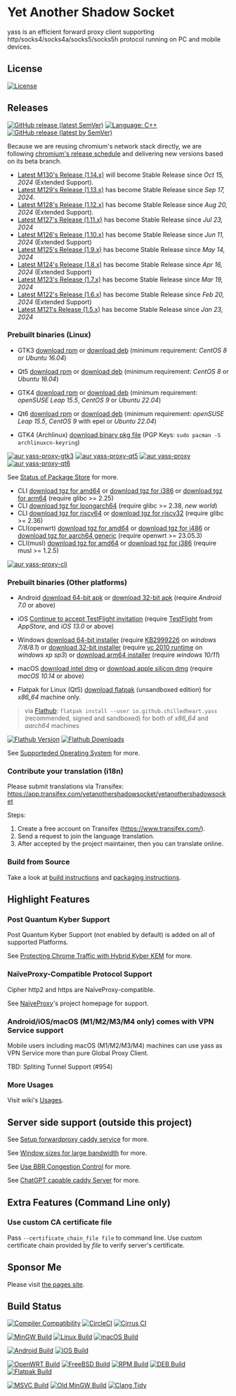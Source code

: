 # Yet Another Shadow Socket

yass is an efficient forward proxy client supporting http/socks4/socks4a/socks5/socks5h protocol running on PC and mobile devices.

## License
[![License](https://img.shields.io/github/license/Chilledheart/yass)][license-link]

## Releases

[![GitHub release (latest SemVer)](https://img.shields.io/github/v/release/Chilledheart/yass)](https://github.com/Chilledheart/yass/releases)
[![Language: C++](https://img.shields.io/github/languages/top/Chilledheart/yass.svg)](https://github.com/Chilledheart/yass/search?l=cpp)
[![GitHub release (latest by SemVer)](https://img.shields.io/github/downloads/Chilledheart/yass/latest/total)](https://github.com/Chilledheart/yass/releases/latest)

Because we are reusing chromium's network stack directly,
we are following [chromium's release schedule](https://chromiumdash.appspot.com/schedule) and delivering new versions based on its beta branch.

- [Latest M130's Release (1.14.x)](https://github.com/Chilledheart/yass/releases/tag/1.14.0) will become Stable Release since _Oct 15, 2024_ (Extended Support).
- [Latest M129's Release (1.13.x)](https://github.com/Chilledheart/yass/releases/tag/1.13.2) has become Stable Release since _Sep 17, 2024_.
- [Latest M128's Release (1.12.x)](https://github.com/Chilledheart/yass/releases/tag/1.12.5) has become Stable Release since _Aug 20, 2024_ (Extended Support).
- [Latest M127's Release (1.11.x)](https://github.com/Chilledheart/yass/releases/tag/1.11.5) has become Stable Release since _Jul 23, 2024_
- [Latest M126's Release (1.10.x)](https://github.com/Chilledheart/yass/releases/tag/1.10.7) has become Stable Release since _Jun 11, 2024_ (Extended Support)
- [Latest M125's Release (1.9.x)](https://github.com/Chilledheart/yass/releases/tag/1.9.7) has become Stable Release since _May 14, 2024_
- [Latest M124's Release (1.8.x)](https://github.com/Chilledheart/yass/releases/tag/1.8.7) has become Stable Release since _Apr 16, 2024_ (Extended Support)
- [Latest M123's Release (1.7.x)](https://github.com/Chilledheart/yass/releases/tag/1.7.7) has become Stable Release since _Mar 19, 2024_
- [Latest M122's Release (1.6.x)](https://github.com/Chilledheart/yass/releases/tag/1.6.5) has become Stable Release since _Feb 20, 2024_ (Extended Support)
- [Latest M121's Release (1.5.x)](https://github.com/Chilledheart/yass/releases/tag/1.5.24) has become Stable Release since _Jan 23, 2024_

### Prebuilt binaries (Linux)
- GTK3 [download rpm][gtk3_rpm_url] or [download deb][gtk3_deb_url] (minimum requirement: _CentOS 8_ or _Ubuntu 16.04_)
- Qt5 [download rpm][qt5_rpm_url] or [download deb][qt5_deb_url] (minimum requirement: _CentOS 8_ or _Ubuntu 16.04_)
- GTK4 [download rpm][gtk4_rpm_url] or [download deb][gtk4_deb_url] (minimum requirement: _openSUSE Leap 15.5_, _CentOS 9_ or _Ubuntu 22.04_)
- Qt6 [download rpm][qt6_rpm_url] or [download deb][qt6_deb_url] (minimum requirement: _openSUSE Leap 15.5_, _CentOS 9_ with epel or _Ubuntu 22.04_)

- GTK4 (Archlinux) [download binary pkg file][gtk4_arch_url] (PGP Keys: `sudo pacman -S archlinuxcn-keyring`)

[![aur yass-proxy-gtk3](https://img.shields.io/aur/version/yass-proxy-gtk3)](https://aur.archlinux.org/packages/yass-proxy-gtk3)
[![aur yass-proxy-qt5](https://img.shields.io/aur/version/yass-proxy-qt5)](https://aur.archlinux.org/packages/yass-proxy-qt5)
[![aur yass-proxy](https://img.shields.io/aur/version/yass-proxy)](https://aur.archlinux.org/packages/yass-proxy)
[![aur yass-proxy-qt6](https://img.shields.io/aur/version/yass-proxy-qt6)](https://aur.archlinux.org/packages/yass-proxy-qt6)

See [Status of Package Store](https://github.com/Chilledheart/yass/wiki/Status-of-Package-Store) for more.

- CLI [download tgz for amd64][cli_tgz_amd64_url] or [download tgz for i386][cli_tgz_i386_url] or [download tgz for arm64][cli_tgz_arm64_url] (require glibc >= 2.25)
- CLI [download tgz for loongarch64][cli_tgz_loongarch64_url] (require glibc >= 2.38, _new world_)
- CLI [download tgz for riscv64][cli_tgz_riscv64_url] or [download tgz for riscv32][cli_tgz_riscv32_url] (require glibc >= 2.36)
- CLI(openwrt) [download tgz for amd64][cli_openwrt_amd64_url] or [download tgz for i486][cli_openwrt_i486_url] or [download tgz for aarch64 generic][cli_openwrt_aarch64_url] (require openwrt >= 23.05.3)
- CLI(musl) [download tgz for amd64][cli_musl_amd64_url] or [download tgz for i386][cli_musl_i386_url] (require musl >= 1.2.5)

[![aur yass-proxy-cli](https://img.shields.io/aur/version/yass-proxy-cli)](https://aur.archlinux.org/packages/yass-proxy-cli)

### Prebuilt binaries (Other platforms)
- Android [download 64-bit apk][android_64_apk_url] or [download 32-bit apk][android_32_apk_url] (require _Android 7.0_ or above)
- iOS [Continue to accept TestFlight invitation][ios_testflight_invitation] (require [TestFlight][ios_testflight_appstore_url] from _AppStore_, and _iOS 13.0_ or above)
- Windows [download 64-bit installer][windows_64_installer_url] (require [KB2999226] on _windows 7/8/8.1_) or [download 32-bit installer][windows_32_installer_url] (require [vc 2010 runtime][vs2010_x86] on _windows xp sp3_) or [download arm64 installer][windows_arm64_installer_url] (require _windows 10/11_)
- macOS [download intel dmg][macos_intel_dmg_url] or [download apple silicon dmg][macos_arm_dmg_url] (require _macOS 10.14_ or above)

- Flatpak for Linux (Qt5) [download flatpak][qt5_flatpak_x86_64_url] (unsandboxed edition) for _x86_64_ machine only.

> via [Flathub][flathub_url]: `flatpak install --user io.github.chilledheart.yass` (recommended, signed and sandboxed) for both of _x86_64_ and _aarch64_ machines

[![Flathub Version](https://img.shields.io/flathub/v/io.github.chilledheart.yass)][flathub_url]
[![Flathub Downloads](https://img.shields.io/flathub/downloads/io.github.chilledheart.yass)][flathub_url]

See [Supporteded Operating System](https://github.com/Chilledheart/yass/wiki/Supported-Operating-System) for more.

### Contribute your translation (i18n)

Please submit translations via Transifex: https://app.transifex.com/yetanothershadowsocket/yetanothershadowsocket

Steps:

1. Create a free account on Transifex (https://www.transifex.com/).
2. Send a request to join the language translation.
3. After accepted by the project maintainer, then you can translate online.

### Build from Source
Take a look at [build instructions](BUILDING.md) and [packaging instructions](PACKAGING.md).

## Highlight Features

### Post Quantum Kyber Support
Post Quantum Kyber Support (not enabled by default) is added on all of supported Platforms.

See [Protecting Chrome Traffic with Hybrid Kyber KEM](https://blog.chromium.org/2023/08/protecting-chrome-traffic-with-hybrid.html) for more.

### NaïveProxy-Compatible Protocol Support
Cipher http2 and https are NaïveProxy-compatible.

See [NaïveProxy](https://github.com/klzgrad/naiveproxy)'s project homepage for support.

### Android/iOS/macOS (M1/M2/M3/M4 only) comes with VPN Service support
Mobile users including macOS (M1/M2/M3/M4) machines can use yass as VPN Service more than pure Global Proxy Client.

TBD: Spliting Tunnel Support (#954)

### More Usages
Visit wiki's [Usages](https://github.com/Chilledheart/yass/wiki/Usage).

## Server side support (outside this project)

See [Setup forwardproxy caddy service](https://github.com/Chilledheart/yass/wiki/Usage:-server-setup#setup-forwardproxy-caddy-service) for more.

See [Window sizes for large bandwidth](https://github.com/Chilledheart/yass/wiki/Usage:-server-setup#window-sizes-for-large-bandwidth) for more.

See [Use BBR Congestion Control](https://github.com/Chilledheart/yass/wiki/Usage:-server-setup#use-bbr-congestion-control) for more.

See [ChatGPT capable caddy Server](https://github.com/Chilledheart/yass/wiki/Usage:-server-setup#chatgpt-capable-caddy-server) for more.

## Extra Features (Command Line only)

### Use custom CA certificate file
Pass `--certificate_chain_file file` to command line.
Use custom certificate chain provided by _file_ to verify server's certificate.

## Sponsor Me
Please visit [the pages site](https://letshack.info).

## Build Status

[![Compiler Compatibility](https://github.com/Chilledheart/yass/actions/workflows/compiler.yml/badge.svg)](https://github.com/Chilledheart/yass/actions/workflows/compiler.yml)
[![CircleCI](https://img.shields.io/circleci/build/github/Chilledheart/yass/develop?logo=circleci&&label=Sanitizers%20and%20Ubuntu%20arm)](https://circleci.com/gh/Chilledheart/yass/?branch=develop)
[![Cirrus CI](https://img.shields.io/cirrus/github/Chilledheart/yass/develop?logo=cirrusci&&label=FreeBSD%20and%20macOS)](https://cirrus-ci.com/github/Chilledheart/yass/develop)

[![MinGW Build](https://github.com/Chilledheart/yass/actions/workflows/releases-mingw-new.yml/badge.svg)](https://github.com/Chilledheart/yass/actions/workflows/releases-mingw-new.yml)
[![Linux Build](https://github.com/Chilledheart/yass/actions/workflows/releases-linux-binary.yml/badge.svg)](https://github.com/Chilledheart/yass/actions/workflows/releases-linux-binary.yml)
[![macOS Build](https://github.com/Chilledheart/yass/actions/workflows/releases-macos.yml/badge.svg)](https://github.com/Chilledheart/yass/actions/workflows/releases-macos.yml)

[![Android Build](https://github.com/Chilledheart/yass/actions/workflows/releases-android-binary.yml/badge.svg)](https://github.com/Chilledheart/yass/actions/workflows/releases-android-binary.yml)
[![iOS Build](https://github.com/Chilledheart/yass/actions/workflows/releases-ios.yml/badge.svg)](https://github.com/Chilledheart/yass/actions/workflows/releases-ios.yml)

[![OpenWRT Build](https://github.com/Chilledheart/yass/actions/workflows/releases-openwrt-binary.yml/badge.svg)](https://github.com/Chilledheart/yass/actions/workflows/releases-openwrt-binary.yml)
[![FreeBSD Build](https://github.com/Chilledheart/yass/actions/workflows/releases-freebsd-binary.yml/badge.svg)](https://github.com/Chilledheart/yass/actions/workflows/releases-freebsd-binary.yml)
[![RPM Build](https://github.com/Chilledheart/yass/actions/workflows/releases-rpm.yml/badge.svg)](https://github.com/Chilledheart/yass/actions/workflows/releases-rpm.yml)
[![DEB Build](https://github.com/Chilledheart/yass/actions/workflows/releases-deb.yml/badge.svg)](https://github.com/Chilledheart/yass/actions/workflows/releases-deb.yml)
[![Flatpak Build](https://github.com/Chilledheart/yass/actions/workflows/releases-flatpak.yml/badge.svg)](https://github.com/Chilledheart/yass/actions/workflows/releases-flatpak.yml)

[![MSVC Build](https://github.com/Chilledheart/yass/actions/workflows/releases-windows.yml/badge.svg)](https://github.com/Chilledheart/yass/actions/workflows/releases-windows.yml)
[![Old MinGW Build](https://github.com/Chilledheart/yass/actions/workflows/releases-mingw.yml/badge.svg)](https://github.com/Chilledheart/yass/actions/workflows/releases-mingw.yml)
[![Clang Tidy](https://github.com/Chilledheart/yass/actions/workflows/clang-tidy.yml/badge.svg)](https://github.com/Chilledheart/yass/actions/workflows/clang-tidy.yml)

[license-link]: LICENSE

[flathub_url]: https://flathub.org/apps/io.github.chilledheart.yass
[ios_testflight_invitation]: https://testflight.apple.com/join/6AkiEq09
[ios_testflight_appstore_url]: https://apps.apple.com/us/app/testflight/id899247664
[KB2999226]: https://support.microsoft.com/en-us/topic/update-for-universal-c-runtime-in-windows-c0514201-7fe6-95a3-b0a5-287930f3560c
[vs2010_x86]: https://download.microsoft.com/download/1/6/5/165255E7-1014-4D0A-B094-B6A430A6BFFC/vcredist_x86.exe

[gtk3_rpm_url]: https://github.com/Chilledheart/yass/releases/download/1.14.0/yass-gtk3.el8.x86_64.1.14.0.rpm
[gtk3_deb_url]: https://github.com/Chilledheart/yass/releases/download/1.14.0/yass-gtk3-ubuntu-16.04-xenial_amd64.1.14.0.deb
[qt5_rpm_url]: https://github.com/Chilledheart/yass/releases/download/1.14.0/yass-qt5.el8.x86_64.1.14.0.rpm
[qt5_deb_url]: https://github.com/Chilledheart/yass/releases/download/1.14.0/yass-qt5-ubuntu-16.04-xenial_amd64.1.14.0.deb
[gtk4_rpm_url]: https://github.com/Chilledheart/yass/releases/download/1.14.0/yass-gtk4.lp155.x86_64.1.14.0.rpm
[gtk4_deb_url]: https://github.com/Chilledheart/yass/releases/download/1.14.0/yass-gtk4-ubuntu-22.04-jammy_amd64.1.14.0.deb
[qt6_rpm_url]: https://github.com/Chilledheart/yass/releases/download/1.14.0/yass-qt6.lp155.x86_64.1.14.0.rpm
[qt6_deb_url]: https://github.com/Chilledheart/yass/releases/download/1.14.0/yass-qt6-ubuntu-22.04-jammy_amd64.1.14.0.deb

[qt5_flatpak_x86_64_url]: https://github.com/Chilledheart/yass/releases/download/1.14.0/yass-x86_64-1.14.0.flatpak
[gtk4_arch_url]: https://repo.archlinuxcn.org/x86_64/yass-proxy-1.14.0-1-x86_64.pkg.tar.zst

[cli_tgz_amd64_url]: https://github.com/Chilledheart/yass/releases/download/1.14.0/yass_cli-linux-release-amd64-1.14.0.tgz
[cli_tgz_i386_url]: https://github.com/Chilledheart/yass/releases/download/1.14.0/yass_cli-linux-release-amd64-1.14.0.tgz
[cli_tgz_arm64_url]: https://github.com/Chilledheart/yass/releases/download/1.14.0/yass_cli-linux-release-arm64-1.14.0.tgz
[cli_tgz_loongarch64_url]: https://github.com/Chilledheart/yass/releases/download/1.14.0/yass_cli-linux-release-loongarch64-1.14.0.tgz
[cli_tgz_riscv64_url]: https://github.com/Chilledheart/yass/releases/download/1.14.0/yass_cli-linux-release-riscv64-1.14.0.tgz
[cli_tgz_riscv32_url]: https://github.com/Chilledheart/yass/releases/download/1.14.0/yass_cli-linux-release-riscv32-1.14.0.tgz

[cli_openwrt_amd64_url]: https://github.com/Chilledheart/yass/releases/download/1.14.0/yass_cli-linux-openwrt-release-x86_64-1.14.0.tgz
[cli_openwrt_i486_url]: https://github.com/Chilledheart/yass/releases/download/1.14.0/yass_cli-linux-openwrt-release-i486-1.14.0.tgz
[cli_openwrt_aarch64_url]: https://github.com/Chilledheart/yass/releases/download/1.14.0/yass_cli-linux-openwrt-release-aarch64-1.14.0.tgz

[cli_musl_amd64_url]: https://github.com/Chilledheart/yass/releases/download/1.14.0/yass_cli-linux-musl-release-amd64-1.14.0.tgz
[cli_musl_i386_url]: https://github.com/Chilledheart/yass/releases/download/1.14.0/yass_cli-linux-musl-release-i386-1.14.0.tgz

[android_64_apk_url]: https://github.com/Chilledheart/yass/releases/download/1.14.0/yass-android-release-arm64-1.14.0.apk
[android_32_apk_url]: https://github.com/Chilledheart/yass/releases/download/1.14.0/yass-android-release-arm-1.14.0.apk

[windows_64_installer_url]: https://github.com/Chilledheart/yass/releases/download/1.14.0/yass-mingw-win7-release-x86_64-1.14.0-system-installer.exe
[windows_32_installer_url]: https://github.com/Chilledheart/yass/releases/download/1.14.0/yass-mingw-winxp-release-i686-1.14.0-system-installer.exe

[windows_arm64_installer_url]: https://github.com/Chilledheart/yass/releases/download/1.14.0/yass-mingw-release-aarch64-1.14.0-system-installer.exe
[macos_intel_dmg_url]: https://github.com/Chilledheart/yass/releases/download/1.14.0/yass-macos-release-x64-1.14.0.dmg
[macos_arm_dmg_url]: https://github.com/Chilledheart/yass/releases/download/1.14.0/yass-macos-release-arm64-1.14.0.dmg
